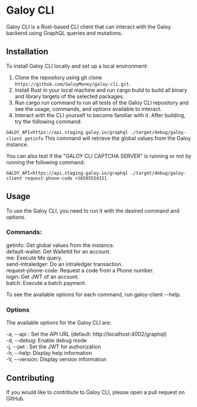 # Galoy CLI
Galoy CLI is a Rust-based CLI client that can interact with the Galoy backend using GraphQL queries and mutations.

## Installation
To install Galoy CLI locally and set up a local environment:

1. Clone the repository using git clone `https://github.com/GaloyMoney/galoy-cli.git`.
2. Install Rust in your local machine and run cargo build to build all binary and library targets of the selected packages.
3. Run cargo run command to run all tests of the Galoy CLI repository and see the usage, commands, and options available to interact.
4. Interact with the CLI yourself to become familiar with it. After building, try the following command:

`GALOY_API=https://api.staging.galoy.io/graphql ./target/debug/galoy-client getinfo`
This command will retrieve the global values from the Galoy instance.

You can also test if the "GALOY CLI CAPTCHA SERVER" is running or not by running the following command:

`GALOY_API=https://api.staging.galoy.io/graphql ./target/debug/galoy-client request-phone-code +16505554321`

## Usage
To use the Galoy CLI, you need to run it with the desired command and options. 

### Commands:
getinfo:&#9; &#9; &#9;Get global values from the instance. <br/>
default-wallet:     Get WalletId for an account. <br/>
me:                 Execute Me query. <br/>
send-intraledger:   Do an intraledger transaction. <br/>
request-phone-code: Request a code from a Phone number. <br/>
login:              Get JWT of an account. <br/>
batch:              Execute a batch payment.

To see the available options for each command, run galoy-client <COMMAND> --help.


### Options
The available options for the Galoy CLI are:

-a, --api <API>:   Set the API URL (default: http://localhost:4002/graphql) <br/>
-d, --debug:       Enable debug mode<br/>
-j, --jwt <JWT>:   Set the JWT for authorization<br/>
-h, --help:        Display help information <br/>
-V, --version:     Display version information


## Contributing
If you would like to contribute to Galoy CLI, please open a pull request on GitHub.